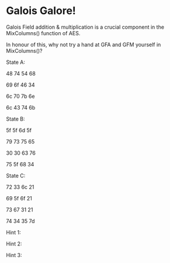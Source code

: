 # Galois Galore!

Galois Field addition & multiplication is a crucial component in the MixColumns() function of AES.

In honour of this, why not try a hand at GFA and GFM yourself in MixColumns()?

State A:

48 74 54 68

69 6f 46 34

6c 70 7b 6e

6c 43 74 6b


State B:

5f 5f 6d 5f

79 73 75 65

30 30 63 76

75 5f 68 34


State C:

72 33 6c 21

69 5f 6f 21

73 67 31 21 

74 34 35 7d


Hint 1:

Hint 2:

Hint 3:
